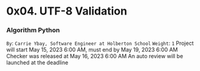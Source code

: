 # 0x04. UTF-8 Validation
### Algorithm Python
 `By`: `Carrie Ybay, Software Engineer at Holberton School`
 `Weight`: `1`
 Project will start May 15, 2023 6:00 AM, must end by May 19, 2023 6:00 AM
 Checker was released at May 16, 2023 6:00 AM
 An auto review will be launched at the deadline
